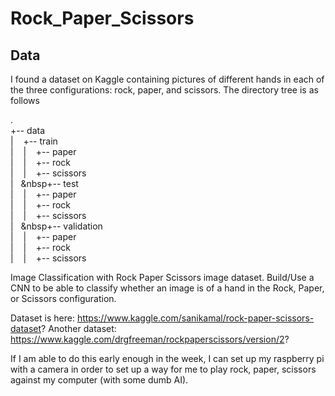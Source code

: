 # Rock_Paper_Scissors

## Data
I found a dataset on Kaggle containing pictures of different hands in each of the three configurations: rock, paper, and scissors. The directory tree is as follows 

.<br />
+-- data <br />
|&nbsp;&nbsp;&nbsp;&nbsp;+-- train<br />
|&nbsp;&nbsp;&nbsp;&nbsp;|&nbsp;&nbsp;&nbsp;&nbsp;+-- paper<br />
|&nbsp;&nbsp;&nbsp;&nbsp;|&nbsp;&nbsp;&nbsp;&nbsp;+-- rock<br />
|&nbsp;&nbsp;&nbsp;&nbsp;|&nbsp;&nbsp;&nbsp;&nbsp;+-- scissors<br />
|&nbsp;&nbsp;&nbsp;&nbsp+-- test<br />
|&nbsp;&nbsp;&nbsp;&nbsp;|&nbsp;&nbsp;&nbsp;&nbsp;+-- paper<br />
|&nbsp;&nbsp;&nbsp;&nbsp;|&nbsp;&nbsp;&nbsp;&nbsp;+-- rock<br />
|&nbsp;&nbsp;&nbsp;&nbsp;|&nbsp;&nbsp;&nbsp;&nbsp;+-- scissors<br />
|&nbsp;&nbsp;&nbsp;&nbsp+-- validation<br />
|&nbsp;&nbsp;&nbsp;&nbsp;|&nbsp;&nbsp;&nbsp;&nbsp;+-- paper<br />
|&nbsp;&nbsp;&nbsp;&nbsp;|&nbsp;&nbsp;&nbsp;&nbsp;+-- rock<br />
|&nbsp;&nbsp;&nbsp;&nbsp;|&nbsp;&nbsp;&nbsp;&nbsp;+-- scissors<br />

Image Classification with Rock Paper Scissors image dataset. Build/Use a CNN to be able to classify whether an image is of a hand in the Rock, Paper, or Scissors configuration. 

Dataset is here: https://www.kaggle.com/sanikamal/rock-paper-scissors-dataset?
Another dataset: https://www.kaggle.com/drgfreeman/rockpaperscissors/version/2?

If I am able to do this early enough in the week, I can set up my raspberry pi with a camera in order to set up a way for me to play rock, paper, scissors against my computer (with some dumb AI).
